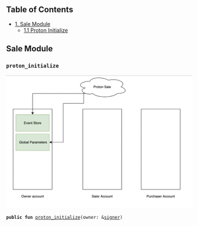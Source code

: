 ## <a name='TableofContents'></a>Table of Contents

* [1. Sale Module](#1-sale-module)
    * [1.1 Proton Initialize](#11-proton_initialize)

## Sale Module
### `proton_initialize`

![proton_initialize](https://github.com/0xmodule/proton-architechture/blob/main/pictures/initialize.png?raw=true)

<pre><code><b>public</b> <b>fun</b> <a href="sale.md#0xcafe_sale_init_event_manager">proton_initialize</a>(owner: &<a href="">signer</a>)
</code></pre>
